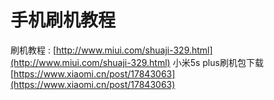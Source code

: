 # 手机刷机教程

刷机教程 :    [http://www.miui.com/shuaji-329.html](http://www.miui.com/shuaji-329.html)
小米5s plus刷机包下载     [https://www.xiaomi.cn/post/17843063](https://www.xiaomi.cn/post/17843063)
